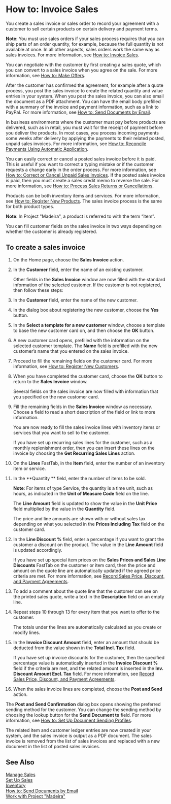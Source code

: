 <properties
                pageTitle="How to: Invoice Sales| Project “Madeira”"
                description="How to: Invoice Sales"
                services=""
                documentationCenter="Madeira"
                authors="SorenGP"/>

# How to: Invoice Sales

You create a sales invoice or sales order to record your agreement with a customer to sell certain products on certain delivery and payment terms.

**Note**: You must use sales orders if your sales process requires that you can ship parts of an order quantity, for example, because the full quantity is not available at once. In all other aspects, sales orders work the same way as sales invoices. For more information, see [How to: Invoice Sales](sales-how-sell-products.md).

You can negotiate with the customer by first creating a sales quote, which you can convert to a sales invoice when you agree on the sale. For more information, see [How to: Make Offers](sales-how-make-offers.md).

After the customer has confirmed the agreement, for example after a quote process, you post the sales invoice to create the related quantity and value entries in your system. When you post the sales invoice, you can also email the document as a PDF attachment. You can have the email body prefilled with a summary of the invoice and payment information, such as a link to PayPal. For more information, see [How to: Send Documents by Email](ui-how-send-documents-email.md).

In business environments where the customer must pay before products are delivered, such as in retail, you must wait for the receipt of payment before you deliver the products. In most cases, you process incoming payments some weeks after delivery by applying the payments to their related posted, unpaid sales invoices. For more information, see [How to: Reconcile Payments Using Automatic Application](receivables-how-reconcile-payments-auto-application.md).

You can easily correct or cancel a posted sales invoice before it is paid. This is useful if you want to correct a typing mistake or if the customer requests a change early in the order process. For more information, see [How to: Correct or Cancel Unpaid Sales Invoices](sales-how-correct-cancel-sales-invoice.md). If the posted sales invoice is paid, then you must create a sales credit memo to reverse the sale. For more information, see [How to: Process Sales Returns or Cancellations](sales-how-process-sales-returns-cancellations.md).

Products can be both inventory items and services. For more information, see [How to: Register New Products](inventory-how-register-new-products.md). The sales invoice process is the same for both product types.

**Note**: In Project "Madeira", a product is referred to with the term “item”.

You can fill customer fields on the sales invoice in two ways depending on whether the customer is already registered.

## To create a sales invoice
1. On the Home page,  choose the **Sales Invoice** action.  
3. In the **Customer** field, enter the name of an existing customer.

    Other fields in the **Sales Invoice** window are now filled with the standard information of the selected customer. If the customer is not registered, then follow these steps:
4. In the **Customer** field, enter the name of the new customer.
5. In the dialog box about registering the new customer, choose the **Yes** button.
6. In the **Select a template for a new customer** window, choose a template to base the new customer card on, and then choose the **OK** button.
7. A new customer card opens, prefilled with the information on the selected customer template. The **Name** field is prefilled with the new customer’s name that you entered on the sales invoice.
8. Proceed to fill the remaining fields on the customer card. For more information, see [How to: Register New Customers](sales-how-register-new-customers.md).  
9. When you have completed the customer card, choose the **OK** button to return to the **Sales Invoice** window.

    Several fields on the sales invoice are now filled with information that you specified on the new customer card.
10. Fill the remaining fields in the **Sales Invoice** window as necessary. Choose a field to read a short description of the field or link to more information.

    You are now ready to fill the sales invoice lines with inventory items or services that you want to sell to the customer.

    If you have set up recurring sales lines for the customer, such as a monthly replenishment order, then you can insert these lines on the invoice by choosing the **Get Recurring Sales Lines** action.
11. On the **Lines** FastTab, in the **Item** field, enter the number of an inventory item or service.  
12. In the **Quantity ** field, enter the number of items to be sold.

    **Note**: For items of type Service, the quantity is a time unit, such as hours, as indicated in the **Unit of Measure Code** field on the line.

    The **Line Amount** field is updated to show the value in the **Unit Price** field multiplied by the value in the **Quantity** field.

    The price and line amounts are shown with or without sales tax depending on what you selected in the **Prices Including Tax** field on the customer card.
13. In the **Line Discount %** field, enter a percentage if you want to grant the customer a discount on the product. The value in the **Line Amount** field is updated accordingly.

    If you have set up special item prices on the **Sales Prices and Sales Line Discounts** FastTab on the customer or item card, then the price and amount on the quote line are automatically updated if the agreed price criteria are met. For more information, see [Record Sales Price, Discount, and Payment Agreements](sales-how-record-sales-price-discount-payment-agreements.md).
14. To add a comment about the quote line that the customer can see on the printed sales quote, write a text in the **Description** field on an empty line.  
15. Repeat steps 10 through 13 for every item that you want to offer to the customer.

    The totals under the lines are automatically calculated as you create or modify lines.
16. In the **Invoice Discount Amount** field, enter an amount that should be deducted from the value shown in the **Total Incl. Tax** field.

    If you have set up invoice discounts for the customer, then the specified percentage value is automatically inserted in the **Invoice Discount %** field if the criteria are met, and the related amount is inserted in the **Inv. Discount Amount Excl. Tax** field. For more information, see [Record Sales Price, Discount, and Payment Agreements](sales-how-record-sales-price-discount-payment-agreements.md).
17. When the sales invoice lines are completed, choose the **Post and Send** action.

The **Post and Send Confirmation** dialog box opens showing the preferred sending method for the customer. You can change the sending method by choosing the lookup button for the **Send Document to** field. For more information, see [How to: Set Up Document Sending Profiles](sales-how-setup-document-send-profiles.md).

The related item and customer ledger entries are now created in your system, and the sales invoice is output as a PDF document. The sales invoice is removed from the list of sales invoices and replaced with a new document in the list of posted sales invoices.

## See Also  
[Manage Sales](sales-manage-sales.md)  
[Set Up Sales](sales-setup-sales.md)  
[Inventory](inventory-manage-inventory.md)    
[How to: Send Documents by Email](ui-how-send-documents-email.md)  
[Work with Project "Madeira"](ui-work-product.md)
